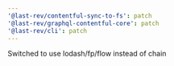 ```yaml
---
'@last-rev/contentful-sync-to-fs': patch
'@last-rev/graphql-contentful-core': patch
'@last-rev/cli': patch
---
```


Switched to use lodash/fp/flow instead of chain
